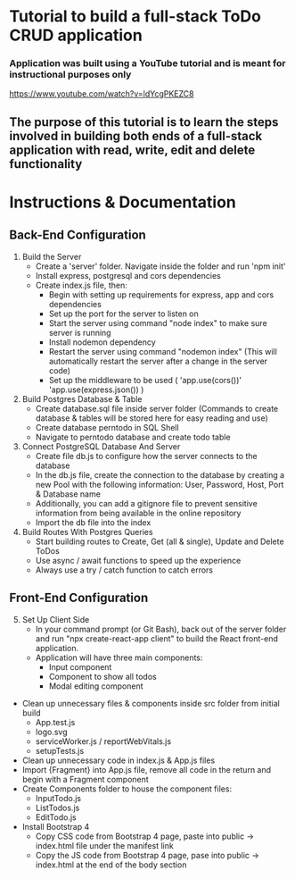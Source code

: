 # Tutorial to build a full-stack ToDo CRUD application

### Application was built using a YouTube tutorial and is meant for instructional purposes only
https://www.youtube.com/watch?v=ldYcgPKEZC8

## The purpose of this tutorial is to learn the steps involved in building both ends of a full-stack application with read, write, edit and delete functionality

# Instructions & Documentation

## Back-End Configuration

 1. Build the Server
    - Create a 'server' folder. Navigate inside the folder and run 'npm init'
    - Install express, postgresql and cors dependencies
    - Create index.js file, then:
       - Begin with setting up requirements for express, app and cors dependencies
       - Set up the port for the server to listen on
       - Start the server using command "node index" to make sure server is running
       - Install nodemon dependency
       - Restart the server using command "nodemon index" (This will automatically restart the server after a change in the server code)
       - Set up the middleware to be used (
            'app.use(cors())'
            'app.use(express.json())
        )
 2. Build Postgres Database & Table
    - Create database.sql file inside server folder (Commands to create database & tables will be stored here for easy reading and use)
    - Create database perntodo in SQL Shell
    - Navigate to perntodo database and create todo table
 3. Connect PostgreSQL Database And Server
    - Create file db.js to configure how the server connects to the database
    - In the db.js file, create the connection to the database by creating a new Pool with the following information: User, Password, Host, Port & Database name
    - Additionally, you can add a gitignore file to prevent sensitive information from being available in the online repository
    - Import the db file into the index
 4. Build Routes With Postgres Queries
    - Start building routes to Create, Get (all & single), Update and Delete ToDos
    - Use async / await functions to speed up the experience
    - Always use a try / catch function to catch errors
    
## Front-End Configuration

 5. Set Up Client Side
    - In your command prompt (or Git Bash), back out of the server folder and run "npx create-react-app client" to build the React front-end application.
    - Application will have three main components: 
       - Input component
       - Component to show all todos
       - Modal editing component
   - Clean up unnecessary files & components inside src folder from initial build
       - App.test.js
       - logo.svg
       - serviceWorker.js / reportWebVitals.js
       - setupTests.js
   - Clean up unnecessary code in index.js & App.js files
   - Import {Fragment} into App.js file, remove all code in the return and begin with a Fragment component
   - Create Components folder to house the component files:
       - InputTodo.js
       - ListTodos.js
       - EditTodo.js
   - Install Bootstrap 4
       - Copy CSS code from Bootstrap 4 page, paste into public -> index.html file under the manifest link
       - Copy the JS code from Bootstrap 4 page, pase into public -> index.html at the end of the body section
